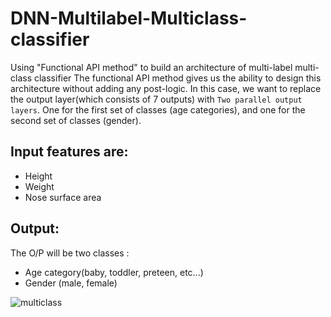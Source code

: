 # DNN-Multilabel-Multiclass-classifier
Using "Functional API method" to build an architecture of multi-label multi-class classifier
The functional API method gives us the ability to design this architecture without adding any post-logic.
In this case, we want to replace the output layer(which consists of 7 outputs) with `Two parallel output layers`.
One for the first set of classes (age categories), and one for the second set of classes (gender).

## Input features are:
- Height
- Weight
- Nose surface area

## Output:
The O/P will be two classes :
- Age category(baby, toddler, preteen, etc...)
- Gender (male, female)

![multiclass](https://user-images.githubusercontent.com/59202700/206857063-6cf753ea-80d7-4f11-8da7-07046bd01549.jpeg)
